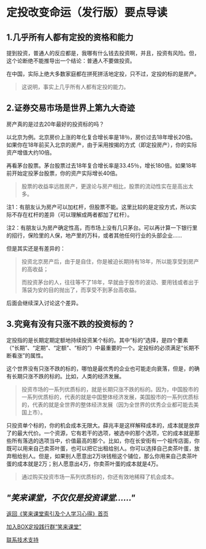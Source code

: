 # 定投改变命运（发行版）要点导读

## 1.几乎所有人都有定投的资格和能力

提到投资，普通人的反应都是，我哪有什么钱去投资啊，并且，投资有风险。但，这个论断绝不能推导出一个结论：普通人不要做投资。

在中国，实际上绝大多数家庭都在拼死拼活地定投，只不过，定投的标的是房产。

> 这说明，事实上几乎所有人都有定投的能力。

## 2.证券交易市场是世界上第九大奇迹

房产真的是过去20年最好的投资标的吗？

以北京为例。北京房价上涨的年化复合增长率是18％，房价过去18年增长20倍。如果你在18年前买入北京的房产，由于采用按揭的方式（即定投房产），你的实际资产增值大约10倍。

再看茅台股票。茅台股票过去18年复合增长率是33.45％，增长180倍。如果18年前开始定投茅台股票，你的资产实际增长40倍。

> 股票的收益率远胜房产，更遑论与房产相比，股票的流动性实在是高出太多。

注1：有朋友认为房产可以加杠杆，但股票不能。这里比较的是定投方式，所以实际不存在杠杆的差异（可以理解成两者都加了杠杆）。

注2：有朋友认为房产确定性高，而市场上没有几只茅台。可以再计算一下银行里的招行，保险里的人保，地产里的万科，或者其他任何行业的头部企业……

但是其实还是有差异的：

> 投资北京房产后，由于是自住，你是被迫长期持有18年，所以能享受到房产的高收益；
>
> 而投资茅台的人，往往等不了18年，早就由于股市的波动、要用钱或者出于落袋为安的目的抛出了，而享受不到茅台高收益。

后面会继续深入讨论这个差异。

## 3.究竟有没有只涨不跌的投资标的？ 

定投指的是长期定期定额地持续投资某个标的。其中“标的”选择，是四个要素（“长期”、“定期”、“定额”、“标的”）中最重要的一个。定投标的必须满足“长期不断看涨”的属性。

这个世界没有只涨不跌的标的，哪怕是最优秀的企业也可能走向衰落，但是，的确有长期只涨不跌的标的。比如，人类的经济发展。

> 投资市场的一系列优质标的，就是长期只涨不跌的标的。因为，中国股市的一系列优质标的，代表的就是中国整体经济发展，美国股市的一系列优质标的，代表的就是全世界的整体经济发展（因为全世界的优秀企业都可能去美国上市）。

只投资单个标的，你的机会成本无限大。薛兆丰是这样解释成本的，成本就是放弃了的最大代价。一个资源，它有若干的选项，被选中的那个选项，它的成本就是那些所有落选的选项当中，价值最高的那个。比如，你在长安街有一个祖传店面，你既可以用来自己卖茶叶蛋，也可以把它出租给别人。你可以选择自己卖茶叶蛋，放弃租给别人。但是，如果别人愿意出2万块钱租这个铺位，那么你用来自己卖茶叶蛋的成本就是2万；别人愿意出4万，你卖茶叶蛋的成本就是4万。

> 通过购买投资市场一系列优质标的，你还有效地稀释了机会成本。

## ***"笑来课堂，不仅仅是投资课堂……"***

[返回《笑来课堂索引及个人学习心得》首页](/README.md)

[加入BOX定投践行群“笑来课堂”](/xiaolai-class.md)

[联系技术支持](/contact-info.md)
